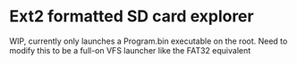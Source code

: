 # Ext2 formatted SD card explorer

WIP, currently only launches a Program.bin executable on the root. Need to modify this to be a full-on VFS launcher like the FAT32 equivalent

